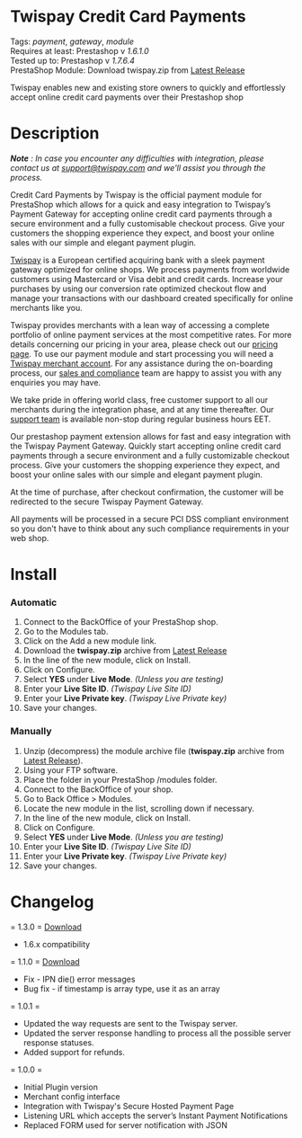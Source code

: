 # Twispay Credit Card Payments  

Tags: _payment_, _gateway_, _module_  
Requires at least: Prestashop v *1.6.1.0*  
Tested up to: Prestashop v *1.7.6.4*  
PrestaShop Module: Download twispay.zip from [Latest Release](https://github.com/Twispay/PrestaShop/releases/latest)



Twispay enables new and existing store owners to quickly and effortlessly accept online credit card payments over their Prestashop shop


Description
===========
***Note** :  In case you encounter any difficulties with integration, please contact us at support@twispay.com and we'll assist you through the process.*

Credit Card Payments by Twispay is the official payment module for PrestaShop which allows for a quick and easy integration to Twispay’s Payment Gateway for accepting online credit card payments through a secure environment and a fully customisable checkout process. Give your customers the shopping experience they expect, and boost your online sales with our simple and elegant payment plugin.

[Twispay](https://www.twispay.com) is a European certified acquiring bank with a sleek payment gateway optimized for online shops. We process payments from worldwide customers using Mastercard or Visa debit and credit cards. Increase your purchases by using our conversion rate optimized checkout flow and manage your transactions with our dashboard created specifically for online merchants like you.

Twispay provides merchants with a lean way of accessing a complete portfolio of online payment services at the most competitive rates. For more details concerning our pricing in your area, please check out our [pricing page](https://twispay.com/en/pricing). To use our payment module and start processing you will need a [Twispay merchant account](https://merchant-stage.twispay.com/auth/signup). For any assistance during the on-boarding process, our [sales and compliance](https://www.twispay.com/contact) team are happy to assist you with any enquiries you may have.

We take pride in offering world class, free customer support to all our merchants during the integration phase, and at any time thereafter. Our [support team](https://www.twispay.com/contact) is available non-stop during regular business hours EET.

Our prestashop payment extension allows for fast and easy integration with the Twispay Payment Gateway. Quickly start accepting online credit card payments through a secure environment and a fully customizable checkout process. Give your customers the shopping experience they expect, and boost your online sales with our simple and elegant payment plugin.

At the time of purchase, after checkout confirmation, the customer will be redirected to the secure Twispay Payment Gateway.

All payments will be processed in a secure PCI DSS compliant environment so you don't have to think about any such compliance requirements in your web shop.

Install
=======

### Automatic
1. Connect to the BackOffice of your PrestaShop shop.
2. Go to the Modules tab.
3. Click on the Add a new module link.
4. Download the **twispay.zip** archive from  [Latest Release](https://github.com/Twispay/PrestaShop/releases/latest)
5. In the line of the new module, click on Install.
6. Click on Configure.
7. Select **YES** under **Live Mode**. _(Unless you are testing)_
8. Enter your **Live Site ID**. _(Twispay Live Site ID)_
9. Enter your **Live Private key**. _(Twispay Live Private key)_
10. Save your changes.

### Manually
1. Unzip (decompress) the module archive file (**twispay.zip** archive from [Latest Release](https://github.com/Twispay/PrestaShop/releases/latest)).
2. Using your FTP software.
3. Place the folder in your PrestaShop /modules folder.
4. Connect to the BackOffice of your shop.
5. Go to Back Office > Modules.
6. Locate the new module in the list, scrolling down if necessary.
5. In the line of the new module, click on Install.
7. Click on Configure.
8. Select **YES** under **Live Mode**. _(Unless you are testing)_
9. Enter your **Live Site ID**. _(Twispay Live Site ID)_
10. Enter your **Live Private key**. _(Twispay Live Private key)_
11. Save your changes.

Changelog
=========

= 1.3.0 = [Download](https://github.com/Twispay/PrestaShop/releases/download/v1.3.0/twispay.zip)
* 1.6.x compatibility 


= 1.1.0 = [Download](https://github.com/Twispay/PrestaShop/releases/download/v1.1.0/twispay.zip)
* Fix - IPN die() error messages
* Bug fix - if timestamp is array type, use it as an array

= 1.0.1 =
* Updated the way requests are sent to the Twispay server.
* Updated the server response handling to process all the possible server response statuses.
* Added support for refunds.

= 1.0.0 =
* Initial Plugin version
* Merchant config interface
* Integration with Twispay's Secure Hosted Payment Page
* Listening URL which accepts the server’s Instant Payment Notifications
* Replaced FORM used for server notification with JSON
